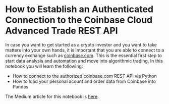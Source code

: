 # How to Establish an Authenticated Connection to the Coinbase Cloud Advanced Trade REST API

In case you want to get started as a crypto investor and you want to take matters into your own hands, it is important that you are able to connect to a currency exchange such as [coinbase.com](https://coinbase.com). This is the essential first step to start data analysis and automation and move into algorithmic trading. In this notebook you will learn the following:

- How to connect to the authorized coinbase.com REST API via Python
- How to load your personal acount and order data from Coinbase into Pandas

The Medium article for this notebook is [here](https://medium.com/coinmonks/how-to-authenticate-with-your-coinbase-cloud-account-via-rest-api-in-python-b483582c76c5).
